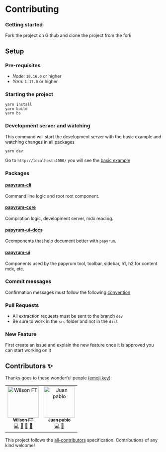 # Contributing

### Getting started

Fork the project on Github and clone the project from the fork

## Setup

### Pre-requisites

- *Node:* `10.16.0` or higher
- *Yarn:* `1.17.0` or higher

### Starting the project

```
yarn install
yarn build
yarn bs
```

### Development server and watching

This command will start the development server with the basic example and watching changes in all packages

```
yarn dev
```

Go to `http://localhost:4000/` you will see the [basic example](https://github.com/wilsson/papyrum/tree/master/examples/basic)

### Packages

#### **[papyrum-cli](https://github.com/wilsson/papyrum/tree/master/packages/papyrum-cli)**

Command line logic and root root component.

#### **[papyrum-core](https://github.com/wilsson/papyrum/tree/master/packages/papyrum-core)**

Compilation logic, development server, mdx reading.

#### **[papyrum-ui-docs](https://github.com/wilsson/papyrum/tree/master/packages/papyrum-ui-docs)**

Ccomponents that help document better with `papyrum`.

#### **[papyrum-ui](https://github.com/wilsson/papyrum/tree/master/packages/papyrum-ui)**

Components used by the papyrum tool, toolbar, sidebar, h1, h2 for content mdx, etc.

### Commit messages

Confirmation messages must follow the following [convention](https://www.conventionalcommits.org/en/v1.0.0-beta.4/)

### Pull Requests

- All extraction requests must be sent to the branch `dev`
- Be sure to work in the `src` folder and not in the `dist`


### New Feature

First create an issue and explain the new feature once it is approved you can start working on it

## Contributors ✨

Thanks goes to these wonderful people ([emoji key](https://allcontributors.org/docs/en/emoji-key)):

<!-- ALL-CONTRIBUTORS-LIST:START - Do not remove or modify this section -->
<!-- prettier-ignore-start -->
<!-- markdownlint-disable -->
<table>
  <tr>
    <td align="center"><a href="https://twitter.com/wilsson83"><img src="https://avatars3.githubusercontent.com/u/4754339?v=4" width="100px;" alt="Wilson FT"/><br /><sub><b>Wilson FT</b></sub></a><br /><a href="https://github.com/wilsson/papyrum/commits?author=wilsson" title="Code">💻</a> <a href="https://github.com/wilsson/papyrum/commits?author=wilsson" title="Documentation">📖</a> <a href="#review-wilsson" title="Reviewed Pull Requests">👀</a> <a href="#design-wilsson" title="Design">🎨</a></td>
    <td align="center"><a href="http://twitter.com/juanpablocs21"><img src="https://avatars0.githubusercontent.com/u/9310466?v=4" width="100px;" alt="Juan pablo"/><br /><sub><b>Juan pablo</b></sub></a><br /><a href="https://github.com/wilsson/papyrum/commits?author=juanpablocs" title="Code">💻</a> <a href="#review-juanpablocs" title="Reviewed Pull Requests">👀</a></td>
  </tr>
</table>

<!-- markdownlint-enable -->
<!-- prettier-ignore-end -->
<!-- ALL-CONTRIBUTORS-LIST:END -->

This project follows the [all-contributors](https://github.com/all-contributors/all-contributors) specification. Contributions of any kind welcome!